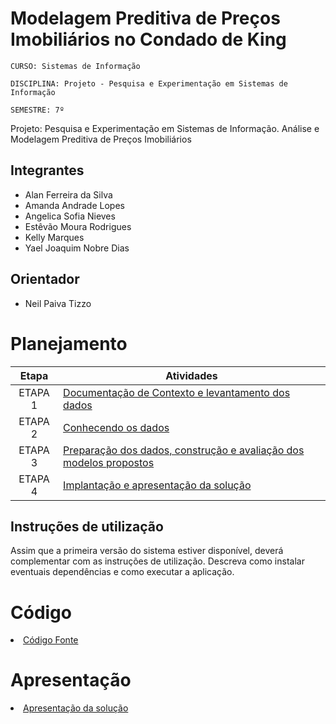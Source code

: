 #  Modelagem Preditiva de Preços Imobiliários no Condado de King

`CURSO: Sistemas de Informação`

`DISCIPLINA: Projeto - Pesquisa e Experimentação em Sistemas de Informação`

`SEMESTRE: 7º`

Projeto: Pesquisa e Experimentação em Sistemas de Informação. Análise e Modelagem Preditiva de Preços Imobiliários 


## Integrantes

* Alan Ferreira da Silva
* Amanda Andrade Lopes
* Angelica Sofia Nieves
* Estêvão Moura Rodrigues
* Kelly Marques
* Yael Joaquim Nobre Dias

## Orientador

* Neil Paiva Tizzo

# Planejamento

| Etapa         | Atividades |
|  :----:   | ----------- |
| ETAPA 1         |[Documentação de Contexto e levantamento dos dados](docs/contexto.md) <br> |
| ETAPA 2         |[Conhecendo os dados](docs/conhecendo-dados.md) <br> |
| ETAPA 3         |[Preparação dos dados, construção e avaliação dos modelos propostos](docs/construindo-modelos.md) |
| ETAPA 4        |[Implantação e apresentação da solução](docs/implantação-apresentacao.md) <br>  |

## Instruções de utilização

Assim que a primeira versão do sistema estiver disponível, deverá complementar com as instruções de utilização. Descreva como instalar eventuais dependências e como executar a aplicação.

# Código

<li><a href="src/README.md"> Código Fonte</a></li>

# Apresentação

<li><a href="presentation/README.md"> Apresentação da solução</a></li>
